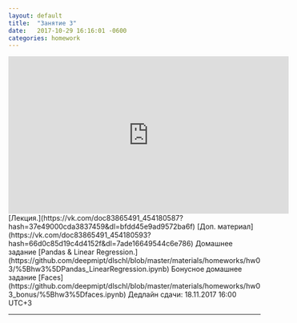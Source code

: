 ```yaml
---
layout: default
title:  "Занятие 3"
date:   2017-10-29 16:16:01 -0600
categories: homework
---
```

<center><div class="video-container"><iframe width="560" height="315" src="https://www.youtube.com/embed/X3n4Ga8EGSk" frameborder="0" allowfullscreen></iframe></div></center>
[Лекция.](https://vk.com/doc83865491_454180587?hash=37e49000cda3837459&dl=bfdd45e9ad9572ba6f)
[Доп. материал](https://vk.com/doc83865491_454180593?hash=66d0c85d19c4d4152f&dl=7ade16649544c6e786)  
Домашнее задание
[Pandas & Linear Regression.](https://github.com/deepmipt/dlschl/blob/master/materials/homeworks/hw03/%5Bhw3%5DPandas_LinearRegression.ipynb)  
Бонусное домашнее задание [Faces](https://github.com/deepmipt/dlschl/blob/master/materials/homeworks/hw03_bonus/%5Bhw3%5Dfaces.ipynb)  
Дедлайн сдачи: 18.11.2017 16:00 UTC+3

----------------------------
